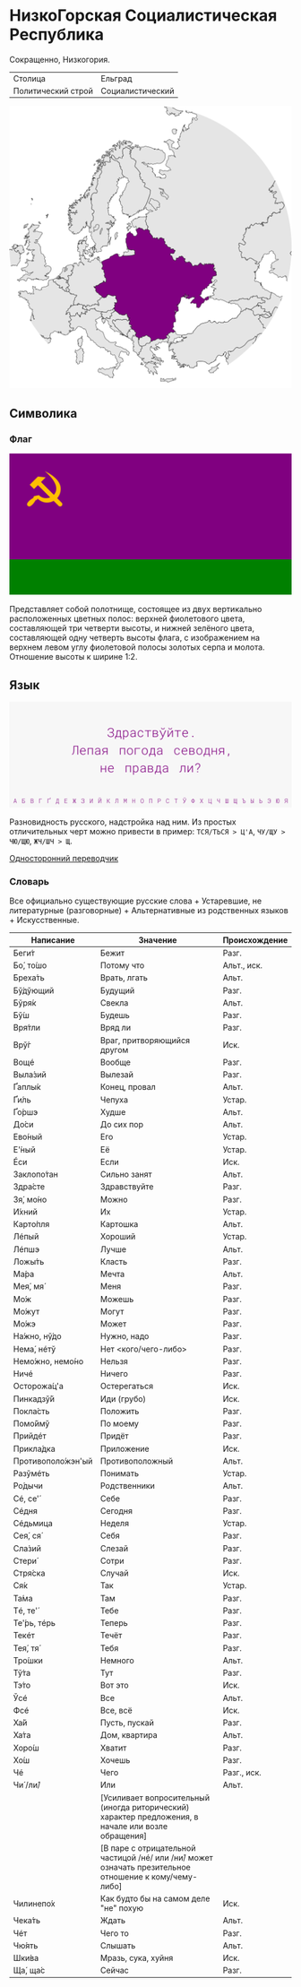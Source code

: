 # НизкоГорская Социалистическая Республика

Сокращенно, Низкогория.

|                    |                  |
| ------------------ | ---------------- |
| Столица            | Ельград          |
| Политический строй | Социалистический |

![На карте](https://raw.githubusercontent.com/sziberov/Nizkogoria/master/Map.png)

## Символика

### Флаг
![Флаг](https://raw.githubusercontent.com/sziberov/Nizkogoria/master/Flag.png)

Представляет собой полотнище, состоящее из двух вертикально расположенных цветных полос: верхней фиолетового цвета, составляющей три четверти высоты, и нижней зелёного цвета, составляющей одну четверть высоты флага, с изображением на верхнем левом углу фиолетовой полосы золотых серпа и молота. Отношение высоты к ширине 1:2.

## Язык
![Язык](https://raw.githubusercontent.com/sziberov/Nizkogoria/master/Language.png)

Разновидность русского, надстройка над ним. Из простых отличительных черт можно привести в пример: `ТСЯ/ТЬСЯ > Ц'А`, `ЧУ/ЩУ > ЧЮ/ЩЮ`, `ЖЧ/ШЧ > Щ`.

[Односторонний переводчик](https://sziberov.github.io/Nizkogoria/Translator.html)

### Словарь
Все официально существующие русские слова + Устаревшие, не литературные (разговорные) + Альтернативные из родственных языков + Искусственные.

| Написание            | Значение                                                                                               | Происхождение |
| -------------------- | ------------------------------------------------------------------------------------------------------ | ------------- |
| Беги́т                | Бежит                                                                                                  | Разг.         |
| Бо́, то́шо             | Потому что                                                                                             | Альт., иск.   |
| ́Бреха́ть              | Врать, лгать                                                                                           | Альт.         |
| Бў́дўющий             | Будущий                                                                                                | Разг.         |
| Бўря́к                | Свекла                                                                                                 | Альт.         |
| Бў́ш                  | Будешь                                                                                                 | Разг.         |
| Вря́тли               | Вряд ли                                                                                                | Разг.         |
| Врў́г                 | Враг, притворяющийся другом                                                                            | Иск.          |
| Вощé                 | Вообще                                                                                                 | Разг.         |
| Выла́зий              | Вылезай                                                                                                | Разг.         |
| Ґаплы́к               | Конец, провал                                                                                          | Альт.         |
| Ґи́ль                 | Чепуха                                                                                                 | Устар.        |
| Ґо́ршэ                | Худше                                                                                                  | Альт.         |
| До́си                 | До сих пор                                                                                             | Альт.         |
| Ево́ный               | Его                                                                                                    | Устар.        |
| Е'́ный                | Её                                                                                                     | Устар.        |
| Éси                  | Если                                                                                                   | Иск.          |
| Заклопо́тан           | Сильно занят                                                                                           | Альт.         |
| Здра́сте              | Здравствуйте                                                                                           | Разг.         |
| Зя́, мо́но             | Можно                                                                                                  | Разг.         |
| И́хний                | Их                                                                                                     | Устар.        |
| Карто́пля             | Картошка                                                                                               | Альт.         |
| Лéпый                | Хороший                                                                                                | Устар.        |
| Лéпшэ                | Лучше                                                                                                  | Альт.         |
| Ложы́ть               | Класть                                                                                                 | Разг.         |
| Ма́ра                 | Мечта                                                                                                  | Альт.         |
| Мея́, мя́              | Меня                                                                                                   | Разг.         |
| Мо́ж                  | Можешь                                                                                                 | Разг.         |
| Мо́жут                | Могут                                                                                                  | Разг.         |
| Мо́жэ                 | Может                                                                                                  | Разг.         |
| На́жно, нў́до          | Нужно, надо                                                                                            | Разг.         |
| Нема́, нéтў           | Нет <кого/чего-либо>                                                                                   | Разг.         |
| Немо́жно, немо́но      | Нельзя                                                                                                 | Разг.         |
| Ничé                 | Ничего                                                                                                 | Разг.         |
| Осторожа́ц'а          | Остерегаться                                                                                           | Иск.          |
| Пинкадзў́й            | Иди (грубо)                                                                                            | Иск.          |
| Покла́сть             | Положить                                                                                               | Разг.         |
| Помо́ймў              | По моему                                                                                               | Разг.         |
| Прийдéт              | Придёт                                                                                                 | Разг.         |
| Прикла́дка            | Приложение                                                                                             | Иск.          |
| Противополо́жэн'ый    | Противоположный                                                                                        | Альт.         |
| Разўмéть             | Понимать                                                                                               | Устар.        |
| Ро́дычи               | Родственники                                                                                           | Альт.         |
| Сé, се'́              | Себе                                                                                                   | Разг.         |
| Сéдня                | Сегодня                                                                                                | Разг.         |
| Сéдьмица             | Неделя                                                                                                 | Устар.        |
| Сея́, ся́              | Себя                                                                                                   | Разг.         |
| Сла́зий               | Слезай                                                                                                 | Разг.         |
| Стери́                | Сотри                                                                                                  | Разг.         |
| Стря́ска              | Случай                                                                                                 | Иск.          |
| Ся́к                  | Так                                                                                                    | Устар.        |
| Та́ма                 | Там                                                                                                    | Разг.         |
| Тé, те'́              | Тебе                                                                                                   | Разг.         |
| Те'́рь, тéрь          | Теперь                                                                                                 | Разг.         |
| Текéт                | Течёт                                                                                                  | Разг.         |
| Тея́, тя́              | Тебя                                                                                                   | Разг.         |
| Тро́шки               | Немного                                                                                                | Альт.         |
| Тў́та                 | Тут                                                                                                    | Разг.         |
| Тэ́то                 | Вот это                                                                                                | Иск.          |
| Ўсé                  | Все                                                                                                    | Альт.         |
| Фсé                  | Все, всё                                                                                               | Иск.          |
| Ха́й                  | Пусть, пускай                                                                                          | Разг.         |
| Ха́та                 | Дом, квартира                                                                                          | Альт.         |
| Хоро́ш                | Хватит                                                                                                 | Разг.         |
| Хо́ш                  | Хочешь                                                                                                 | Разг.         |
| Чé                   | Чего                                                                                                   | Разг., иск.   |
| Чи́ /ли́/              | Или                                                                                                    | Альт.         |
|                      | [Усиливает вопросительный (иногда риторический) характер предложения, в начале или возле обращения]    |               |
|                      | [В паре с отрицательной частицой /нé/ или /ни́/ может означать презительное отношение к кому/чему-либо] |               |
| Чилинепо́х            | Как будто бы на самом деле "не" похую                                                                  | Иск.          |
| Чека́ть               | Ждать                                                                                                  | Альт.         |
| Чéт                  | Чего то                                                                                                | Разг.         |
| Чю́ять                | Слышать                                                                                                | Альт.         |
| Шки́ва                | Мразь, сука, хуйня                                                                                     | Иск.          |
| Ща́, ща́с              | Сейчас                                                                                                 | Разг.         |
